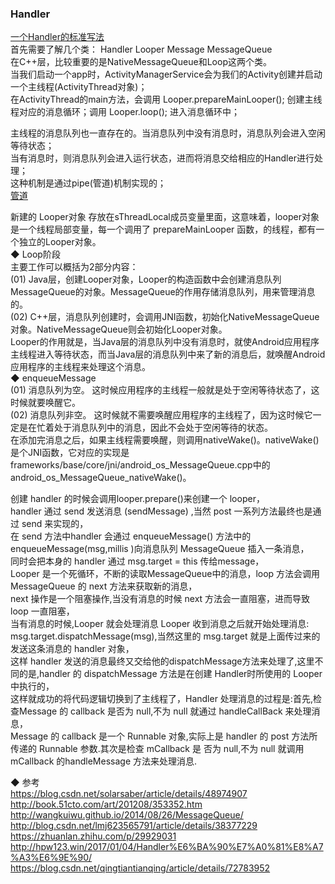 ### Handler  
[一个Handler的标准写法](fun/handler_fun.md)  
首先需要了解几个类： Handler  Looper  Message  MessageQueue   
在C++层，比较重要的是NativeMessageQueue和Loop这两个类。  
当我们启动一个app时，ActivityManagerService会为我们的Activity创建并启动一个主线程(ActivityThread对象)；  
在ActivityThread的main方法，会调用 Looper.prepareMainLooper(); 创建主线程对应的消息循环；调用 Looper.loop(); 进入消息循环中；  
  
主线程的消息队列也一直存在的。当消息队列中没有消息时，消息队列会进入空闲等待状态；  
当有消息时，则消息队列会进入运行状态，进而将消息交给相应的Handler进行处理；  
这种机制是通过pipe(管道)机制实现的；  
[管道](../../Process_Service_IPC/library/Pipe.md)  

新建的 Looper对象 存放在sThreadLocal成员变量里面，这意味着，looper对象是一个线程局部变量，每一个调用了 prepareMainLooper 函数，的线程，都有一个独立的Looper对象。  
◆ Loop阶段  
主要工作可以概括为2部分内容：  
(01) Java层，创建Looper对象，Looper的构造函数中会创建消息队列MessageQueue的对象。MessageQueue的作用存储消息队列，用来管理消息的。  
(02) C++层，消息队列创建时，会调用JNI函数，初始化NativeMessageQueue对象。NativeMessageQueue则会初始化Looper对象。  
Looper的作用就是，当Java层的消息队列中没有消息时，就使Android应用程序主线程进入等待状态，而当Java层的消息队列中来了新的消息后，就唤醒Android应用程序的主线程来处理这个消息。  
◆ enqueueMessage  
(01) 消息队列为空。 这时候应用程序的主线程一般就是处于空闲等待状态了，这时候就要唤醒它。   
(02) 消息队列非空。 这时候就不需要唤醒应用程序的主线程了，因为这时候它一定是在忙着处于消息队列中的消息，因此不会处于空闲等待的状态。  
在添加完消息之后，如果主线程需要唤醒，则调用nativeWake()。nativeWake()是个JNI函数，它对应的实现是frameworks/base/core/jni/android_os_MessageQueue.cpp中的android_os_MessageQueue_nativeWake()。  


创建 handler 的时候会调用looper.prepare()来创建一个 looper，  
handler 通过 send 发送消息 (sendMessage) ,当然 post 一系列方法最终也是通过 send 来实现的，    
在 send 方法中handler 会通过 enqueueMessage() 方法中的 enqueueMessage(msg,millis )向消息队列 MessageQueue 插入一条消息，   
同时会把本身的 handler 通过 msg.target = this 传给message，    
Looper 是一个死循环，不断的读取MessageQueue中的消息，loop 方法会调用 MessageQueue 的 next 方法来获取新的消息，  
next 操作是一个阻塞操作,当没有消息的时候 next 方法会一直阻塞，进而导致 loop 一直阻塞，  
当有消息的时候,Looper 就会处理消息 Looper 收到消息之后就开始处理消息: msg.target.dispatchMessage(msg),当然这里的 msg.target 就是上面传过来的发送这条消息的 handler 对象，  
这样 handler 发送的消息最终又交给他的dispatchMessage方法来处理了,这里不同的是,handler 的 dispatchMessage 方法是在创建 Handler时所使用的 Looper 中执行的，  
这样就成功的将代码逻辑切换到了主线程了，Handler 处理消息的过程是:首先,检查Message 的 callback 是否为 null,不为 null 就通过 handleCallBack 来处理消息，  
Message 的 callback 是一个 Runnable 对象,实际上是 handler 的 post 方法所传递的 Runnable 参数.其次是检查 mCallback 是 否为 null,不为 null 就调用 mCallback 的handleMessage 方法来处理消息.


◆ 参考  
https://blog.csdn.net/solarsaber/article/details/48974907  
http://book.51cto.com/art/201208/353352.htm  
http://wangkuiwu.github.io/2014/08/26/MessageQueue/  
http://blog.csdn.net/lmj623565791/article/details/38377229  
https://zhuanlan.zhihu.com/p/29929031  
http://hpw123.win/2017/01/04/Handler%E6%BA%90%E7%A0%81%E8%A7%A3%E6%9E%90/  
https://blog.csdn.net/qingtiantianqing/article/details/72783952  
